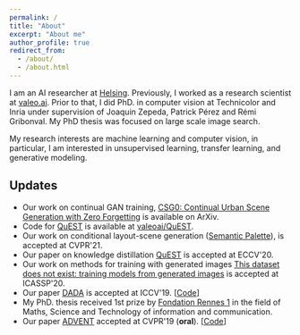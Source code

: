 ```yaml
---
permalink: /
title: "About"
excerpt: "About me"
author_profile: true
redirect_from:
  - /about/
  - /about.html
---
```


I am an AI researcher at [Helsing](https://helsing.ai/).
Previously, I worked as a research scientist at [valeo.ai](https://www.valeo.com/en/valeo-ai/). Prior to that, I did PhD. in computer vision at Technicolor and Inria under supervision of Joaquin Zepeda, Patrick Pérez and Rémi Gribonval. My PhD thesis was focused on large scale image search.

My research interests are machine learning and computer vision, in particular, I am interested in unsupervised learning, transfer learning, and generative modeling.

## Updates
* Our work on continual GAN training, [CSG0: Continual Urban Scene Generation with Zero Forgetting](https://arxiv.org/abs/2112.03252) is available on ArXiv.
* Code for [QuEST](https://arxiv.org/abs/1912.01540) is available at [valeoai/QuEST](https://github.com/valeoai/QuEST).
* Our work on conditional layout-scene generation ([Semantic Palette](https://himalayajain.github.io/publications/)), is accepted at CVPR'21.
* Our paper on knowledge distillation [QuEST](https://arxiv.org/abs/1912.01540) is accepted at ECCV'20.
* Our work on methods for training with generated images [This dataset does not exist: training models from generated images](https://arxiv.org/abs/1911.02888) is accepted at ICASSP'20.
* Our paper [DADA](https://arxiv.org/abs/1904.01886) is accepted at ICCV'19. [[Code](https://github.com/valeoai/DADA)]
* My PhD. thesis received 1st prize by [Fondation Rennes 1](https://fondation.univ-rennes1.fr/actualite/remise-des-prix-de-th%C3%A8se-fondation-rennes-1-%C3%A9dition-2018) in the field of Maths, Science and Technology of information and communication.
* Our paper [ADVENT](https://arxiv.org/abs/1811.12833) accepted at CVPR'19 (**oral**). [[Code](https://github.com/valeoai/ADVENT)]
